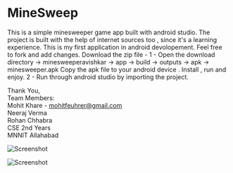 # MineSweep
This is a simple minesweeper game app built with android studio. 
The project is built with the help of internet sources too , since it's a learning experience.
This is my first application in android devolopement.
Feel free to fork and add changes.
Download the zip file - 
1 - Open the download directory -> minesweeperavishkar -> app ->  build -> outputs -> apk -> minesweeper.apk
Copy the apk file to your android device . Install , run and enjoy.
2 - Run through android studio by importing the project.




Thank You,<br />
Team Members: <br />
Mohit Khare - mohitfeuhrer@gmail.com<br />
Neeraj Verma<br />
Rohan Chhabra<br />
CSE 2nd Years<br />
MNNIT Allahabad<br />


![Screenshot](https://github.com/mkfeuhrer/minesweeper/blob/master/images/Screenshot_2017-02-07-17-43-23-972_com.droid_rush.avishkar.minesweeper_new.png)


![Screenshot](https://github.com/mkfeuhrer/minesweeper/blob/master/images/Screenshot_2017-02-07-17-43-50-315_com.droid_rush.avishkar.minesweeper_new.png)
